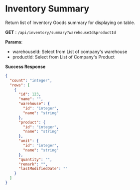 # Inventory Summary

Return list of Inventory Goods summary for displaying on table.

**GET** : `/api/inventory/summary?warehouseId&productId`

**Params**:

 - warehouseId: Select from List of company's warehouse
 - productId: Select from List of Company's Product

**Success Response**
```json
{
  "count": "integer",
  "rows": [
    {
      "id": 123,
      "name": "",
      "warehouse": {
        "id": "integer",
        "name": "string"
      },
      "product": {
        "id": "integer",
        "name": "string"
      },
      "unit": {
        "id": "integer",
        "name": "string"
      },
      "quantity": "",
      "remark": "",
      "lastModifiedDate": ""
    }
  ]
}
